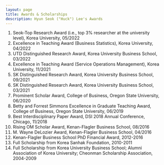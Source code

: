 ```yaml
---
layout: page
title: Awards & Scholarships
description: Hyun Seok ("Huck") Lee's Awards
---
```



<!-- ### <u>Awards </u>-->
1. Seok-Top Research Award (i.e., top 3% researcher at the university level), Korea University, 05/2022
2. Excellence in Teaching Award (Business Statistics), Korea University, 04/2022
3. UTD Distinguished Research Award, Korea University Business School, 03/2022
4. Excellence in Teaching Award (Service Operations Management), Korea University, 11/2021
5. SK Distinguished Research Award, Korea University Business School, 09/2021
6. SK Distinguished Research Award, Korea University Business School, 03/2021
7. Prominent Scholar Award, College of Business, Oregon State University, 06/2020
8. Betty and Forrest Simmons Excellence in Graduate Teaching Award, College of Business, Oregon State University, 06/2019
9. Best Interdisciplinary Paper Award, DSI 2018 Annual Conference, Chicago, 11/2018
10. Rising OM Scholar Award, Kenan-Flagler Business School, 08/2016
11. M. Wayne DeLozier Award, Kenan-Flagler Business School, 04/2016
12. Kenan-Flagler Business School PhD Financial Award, 2012-2016
13. Full Scholarship from Korea Sanhak Foundation, 2010-2011
14. Full Scholarship from Korea University Business School; Alumni Association of Korea University; Cheonman Scholarship Association, 2004-2009

<!-- 
[click here for the most recent version of the paper]({{ BASE_PATH}}/pages/working_papers/sample-working-paper.pdf)
-->

<!-- Note: this is how to write a comment in HTML. Everything in here won't show up on your webpage.-->

<!--
To increase the size of the title, use fewer # in front of the paper title.
To decrease the size of the title, use more #. 
To remove the italics, remove the * before and after the description
To remove the underline from the title, remove the <u> tags (<u> and </u>)
-->
